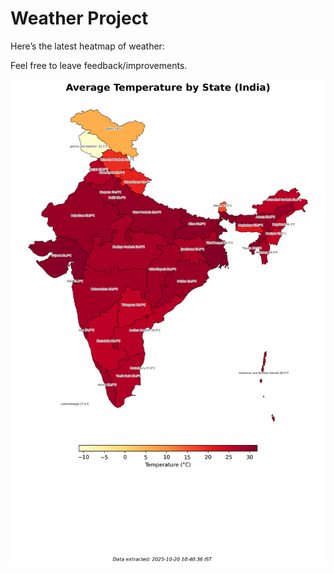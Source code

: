 # Weather Project

Here’s the latest heatmap of weather:

Feel free to leave feedback/improvements.

![India Heatmap](docs/assets/india_heatmap.png?v=F5C44E)
